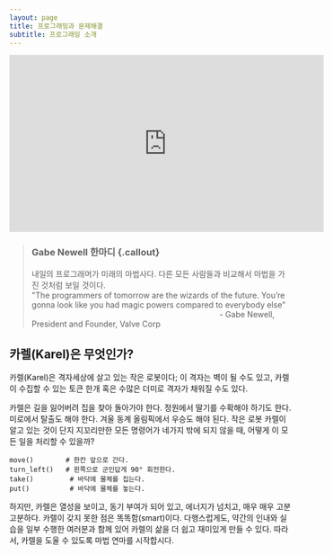 ```yaml
---
layout: page
title: 프로그래밍과 문제해결
subtitle: 프로그래밍 소개
---
```


<iframe width="560" height="315" src="https://www.youtube.com/embed/dU1xS07N-FA" frameborder="0" allowfullscreen></iframe></p>

> ### Gabe Newell 한마디 {.callout}
> 
> 내일의 프로그래머가 미래의 마법사다. 다른 모든 사람들과 비교해서 마법을 가진 것처럼 보일 것이다.  
> "The programmers of tomorrow are the wizards of the future. You’re gonna look like you had magic powers compared to everybody else"  
>  &nbsp;&nbsp;&nbsp;&nbsp;&nbsp;&nbsp;&nbsp;&nbsp;&nbsp;&nbsp;&nbsp;&nbsp;&nbsp;&nbsp;&nbsp;&nbsp;&nbsp;&nbsp;&nbsp;&nbsp;&nbsp;&nbsp;&nbsp;&nbsp;&nbsp;&nbsp;&nbsp;&nbsp;&nbsp;&nbsp;&nbsp;&nbsp;&nbsp;&nbsp;&nbsp;&nbsp;&nbsp;&nbsp;&nbsp;&nbsp;&nbsp;&nbsp;&nbsp;&nbsp;&nbsp;&nbsp;&nbsp;&nbsp;&nbsp;&nbsp;&nbsp;&nbsp;&nbsp;&nbsp;&nbsp;&nbsp;&nbsp;&nbsp;&nbsp;&nbsp;&nbsp;&nbsp;&nbsp;&nbsp;&nbsp;&nbsp;&nbsp;&nbsp;&nbsp;&nbsp;&nbsp;&nbsp;&nbsp;&nbsp;&nbsp;&nbsp;&nbsp;&nbsp;&nbsp;&nbsp;&nbsp;&nbsp;&nbsp;&nbsp; - Gabe Newell, President and Founder, Valve Corp

## 카렐(Karel)은 무엇인가?

카렐(Karel)은 격자세상에 살고 있는 작은 로봇이다;
이 격자는 벽이 될 수도 있고, 카렐이 수집할 수 있는 토큰 한개 혹은 수많은 더미로 격자가 채워질 수도 있다.

카렐은 길을 잃어버려 집을 찾아 돌아가야 한다.
정원에서 딸기를 수확해야 하기도 한다. 
미로에서 탈출도 해야 한다.
겨울 동계 올림픽에서 우승도 해야 된다.
작은 로봇 카렐이 알고 있는 것이
단지 지꼬리만한 모든 명령어가 네가지 밖에 되지 않을 때,
어떻게 이 모든 일을 처리할 수 있을까?

~~~ {.python}
move()        # 한칸 앞으로 간다.
turn_left()   # 왼쪽으로 군인답게 90° 회전한다.
take()         # 바닥에 물체를 집는다.
put()          # 바닥에 물체를 놓는다.
~~~

하지만, 카렐은 열성을 보이고, 동기 부여가 되어 있고, 에너지가 넘치고, 매우 매우 고분고분하다.
카렐이 갖지 못한 점은 똑똑함(smart)이다.
다행스럽게도, 약간의 인내와 실습을 일부 수행한 여러분과 함께 있어
카렐의 삶을 더 쉽고 재미있게 만들 수 있다.
따라서, 카렐을 도울 수 있도록 마법 연마를 시작합시다.